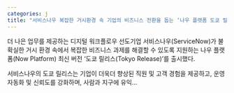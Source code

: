 ```yaml
---
categories: j
title: "서비스나우 복잡한 거시환경 속 기업의 비즈니스 전환을 돕는 ‘나우 플랫폼 도쿄 릴리스’ 출시"
---
```

더 나은 업무를 제공하는 디지털 워크플로우 선도기업 서비스나우(ServiceNow)가 불확실한 거시 환경 속에서 복잡한 비즈니스 과제를 해결할 수 있도록 지원하는 나우 플랫폼(Now Platform) 최신 버전 ‘도쿄 릴리스(Tokyo Release)’를 출시했다. 

서비스나우의 도쿄 릴리스는 기업이 더욱더 향상된 직원 및 고객 경험을 제공하고, 운영 자동화 및 신뢰도를 강화하며, 사람과 지구에 유익...